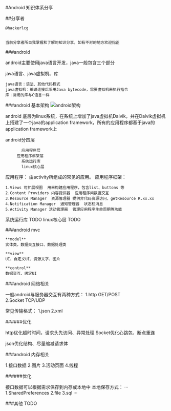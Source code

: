 ﻿#Android 知识体系分享

##分享者

```
@hackerlcg


当前分享者所自我掌握和了解的知识分享，如有不对的地方欢迎指正
```

###android 

android主要使用java语言开发，java一般包含三个部分

java语言、java虚拟机、库

```
java语言：语法、其他代码程式
java虚拟机：编译连接后采用Java bytecode，需要虚拟机来执行指令
库：常用的库与C语言一样
```

###android 基本架构
![android架构](http://images.cnitblog.com/blog/473657/201301/18203746-970e2cbe223e4c1c9ca129e7a2feb6c6.jpg)


android 底层为linux系统，在系统上增加了java虚拟机Dalvik，并在Dalvik虚拟机上搭建了一个java的application framework，所有的应用程序都基于java的application framework上

android分四层

```
       应用程序层
     应用程序框架层
	   系统运行库
       linux核心层

```

应用程序：
由activity所组成的常见的应用。
应用程序框架：

```
1.Views 可扩展视图  用来构建应用程序，包含list、buttons 等
2.Content Providers 内容提供器  应用程序间数据交互
3.Resource Manager  资源管理器 提供非代码资源访问，getResource R.xx.xx
4.Notification Manager  通知管理器  状态栏消息
5.Activity Manager 活动管理器  管理应用程序生命周期等功能
```
系统运行库
TODO
linux核心层
TODO

###android mvc

```
**model**
实体类，数据交互接口、数据处理类
```

```
**view**
UI、自定义UI、资源文字、图片
```

```
**control**
数据交互、绑定UI
```

###android 网络相关

一般android与服务器交互有两种方式：
1.http GET/POST  
2.Socket TCP/UDP

常见传输格式：
1.json
2.xml

######优化

http优化超时时间，请求头先访问、异常处理
Socket优化心跳包、断点重连

json优化结构、尽量缩减请求体

###android 内存相关

1.接口数据
2.图片
3.活动页面
4.线程

######优化

接口数据可以根据需求保存到内存或本地中
本地保存方式：
···
1.SharedPreferences
2.file
3.sql
···

###其他
TODO
